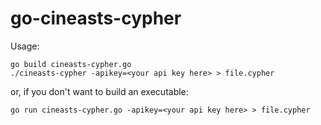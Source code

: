 go-cineasts-cypher
==================

Usage:

```shell
go build cineasts-cypher.go
./cineasts-cypher -apikey=<your api key here> > file.cypher
```

or, if you don't want to build an executable:

```shell
go run cineasts-cypher.go -apikey=<your api key here> > file.cypher
```

